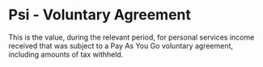 # Psi - Voluntary Agreement
This is the value, during the relevant period, for personal services income received that was subject to a Pay As You Go voluntary agreement, including amounts of tax withheld.